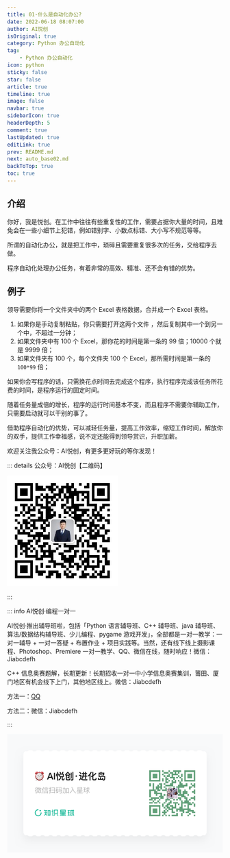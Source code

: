```yaml
---
title: 01-什么是自动化办公?
date: 2022-06-18 08:07:00
author: AI悦创
isOriginal: true
category: Python 办公自动化
tag:
    - Python 办公自动化
icon: python
sticky: false
star: false
article: true
timeline: true
image: false
navbar: true
sidebarIcon: true
headerDepth: 5
comment: true
lastUpdated: true
editLink: true
prev: README.md
next: auto_base02.md
backToTop: true
toc: true
---
```


## 介绍

你好，我是悦创。在工作中往往有些重复性的工作，需要占据你大量的时间，且难免会在一些小细节上犯错，例如错别字、小数点标错、大小写不规范等等。

所谓的自动化办公，就是把工作中，琐碎且需要重复很多次的任务，交给程序去做。

程序自动化处理办公任务，有着非常的高效、精准、还不会有错的优势。

## 例子

领导需要你将一个文件夹中的两个 Excel 表格数据，合并成一个 Excel 表格。

1. 如果你是手动复制粘贴，你只需要打开这两个文件 ，然后复制其中一个到另一个中，不超过一分钟；
2. 如果文件夹中有 100 个 Excel，那你花的时间是第一条的 99 倍；10000 个就是 9999 倍；
3. 如果文件夹有 100 个，每个文件夹 100 个 Excel，那所需时间是第一条的 `100*99` 倍；

如果你会写程序的话，只需换花点时间去完成这个程序，执行程序完成该任务所花费的时间，是程序运行的固定时间。

随着任务量成倍的增长，程序的运行时间基本不变，而且程序不需要你辅助工作，只需要启动就可以干别的事了。

借助程序自动化的优势，可以减轻任务量，提高工作效率，缩短工作时间，解放你的双手，提供工作幸福感，说不定还能得到领导赏识，升职加薪。

欢迎关注我公众号：AI悦创，有更多更好玩的等你发现！

::: details 公众号：AI悦创【二维码】

![](/gzh.jpg)

:::

::: info AI悦创·编程一对一

AI悦创·推出辅导班啦，包括「Python 语言辅导班、C++ 辅导班、java 辅导班、算法/数据结构辅导班、少儿编程、pygame 游戏开发」，全部都是一对一教学：一对一辅导 + 一对一答疑 + 布置作业 + 项目实践等。当然，还有线下线上摄影课程、Photoshop、Premiere 一对一教学、QQ、微信在线，随时响应！微信：Jiabcdefh

C++ 信息奥赛题解，长期更新！长期招收一对一中小学信息奥赛集训，莆田、厦门地区有机会线下上门，其他地区线上。微信：Jiabcdefh

方法一：[QQ](http://wpa.qq.com/msgrd?v=3&uin=1432803776&site=qq&menu=yes)

方法二：微信：Jiabcdefh

:::

![](/zsxq.jpg)













